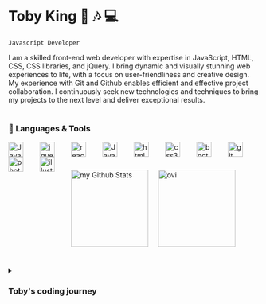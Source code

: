 # Toby King 🌊  🎶  💻 

`Javascript Developer` 

I am a skilled front-end web developer with expertise in JavaScript, HTML, CSS, CSS libraries, and jQuery. I bring dynamic and visually stunning web experiences to life, with a focus on user-friendliness and creative design. My experience with Git and Github enables efficient and effective project collaboration. I continuously seek new technologies and techniques to bring my projects to the next level and deliver exceptional results.

#

### 🧰 Languages & Tools

<img align="left" alt="JavaScript" width="30px" style="padding-right:30px" src="https://cdn.jsdelivr.net/gh/devicons/devicon/icons/javascript/javascript-original.svg"/>
<img align="left" alt="jquery" width="30px" style="padding-right:30px" src="https://cdn.jsdelivr.net/gh/devicons/devicon/icons/jquery/jquery-original.svg" />
<img align="left" alt="react" width="30px" style="padding-right:30px" src="https://cdn.jsdelivr.net/gh/devicons/devicon/icons/react/react-original.svg" />
<img align="left" alt="JavaScript" width="30px" style="padding-right:30px" src="https://cdn.jsdelivr.net/gh/devicons/devicon/icons/nodejs/nodejs-original.svg" />
<img align="left" alt="html5" width="30px" style="padding-right:30px" src="https://cdn.jsdelivr.net/gh/devicons/devicon/icons/html5/html5-original.svg" />
<img align="left" alt="css3" width="30px" style="padding-right:30px" src="https://cdn.jsdelivr.net/gh/devicons/devicon/icons/css3/css3-original.svg" />
<img align="left" alt="bootstrap" width="30px" style="padding-right:30px" src="https://cdn.jsdelivr.net/gh/devicons/devicon/icons/bootstrap/bootstrap-original.svg" />
<img align="left" alt="git" width="30px" style="padding-right:30px" src="https://cdn.jsdelivr.net/gh/devicons/devicon/icons/git/git-original.svg" />
<img align="left" alt="photoshop" width="30px" style="padding-right:30px" src="https://cdn.jsdelivr.net/gh/devicons/devicon/icons/photoshop/photoshop-plain.svg" />
<img align="left" alt="illustrator" width="30px" style="padding-right:30px" src="https://cdn.jsdelivr.net/gh/devicons/devicon/icons/illustrator/illustrator-plain.svg" />

<br>

#          

<img align="center" style="height:155px" src="https://github-readme-stats.vercel.app/api?username=Tobyking13&include_all_commits=true&count_private=true&show_icons=true&line_height=20&theme=tokyonight" alt="my Github Stats"/>  &nbsp;  &nbsp; <img align="center" style="height:155px" src="https://github-readme-stats.vercel.app/api/top-langs?username=Tobyking13&show_icons=true&locale=en&layout=compact&theme=tokyonight" alt="ovi" />

#

<details>
<summary><h3>Toby's coding journey </h3></summary>
I am a driven front-end web developer with a passion for coding and design. My love for music and sound engineering, combined with my technical skills, bring a unique perspective to my work. Hailing from London, I am currently residing in Cornwall where I am able to immerse myself in the beauty of the coast while pursuing my passion for web development.

I taught myself the basics of coding and web development, and my passion for the field led me to continue my education by studying front-end web development. My expertise in JavaScript, HTML, CSS, and CSS libraries like Bootstrap and Bulma, enables me to create dynamic and visually stunning websites that engage and delight users. My experience with jQuery, version control and collaboration tools like Git and Github, make me a seasoned professional who is able to work efficiently and effectively on projects, both individually and as part of a team.

I am always pushing the boundaries of what is possible in web development and seeking out new and innovative technologies and techniques. My focus on creating intuitive and user-friendly designs, combined with my technical expertise, allows me to bring a unique combination of creative vision and technical prowess to every project I work on.

If you're looking for a web developer who is truly dedicated to the craft, with a passion for music, and a love of the natural beauty of Cornwall, look no further. I am confident in my ability to bring your vision to life and create a web presence that sets you apart from the competition.

  
